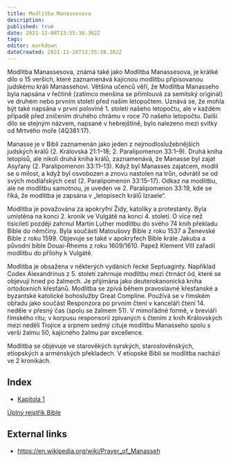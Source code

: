 ```yaml
---
title: Modlitba Manassesova
description: 
published: true
date: 2021-12-08T13:55:38.362Z
tags: 
editor: markdown
dateCreated: 2021-11-28T13:55:38.362Z
---
```


Modlitba Manassesova, známá také jako Modlitba Manassesova, je krátké dílo o 15 verších, které zaznamenává kajícnou modlitbu připisovanou judskému králi Manassehovi. Většina učenců věří, že Modlitba Manasseho byla napsána v řečtině (zatímco menšina se přimlouvá za semitský originál) ve druhém nebo prvním století před naším letopočtem. Uznává se, že mohla být také napsána v první polovině 1. století našeho letopočtu, ale v každém případě před zničením druhého chrámu v roce 70 našeho letopočtu. Další dílo se stejným názvem, napsané v hebrejštině, bylo nalezeno mezi svitky od Mrtvého moře (4Q381:17).

Manasse je v Bibli zaznamenán jako jeden z nejmodloslužebnějších judských králů (2. Královská 21:1–18; 2. Paralipomenon 33:1–9). Druhá kniha letopisů, ale nikoli druhá kniha králů, zaznamenává, že Manasse byl zajat Asyřany (2. Paralipomenon 33:11–13). Když byl Manasses zajatcem, modlil se o milost, a když byl osvobozen a znovu nastolen na trůn, odvrátil se od svých modlářských cest (2. Paralipomenon 33:15–17). Odkaz na modlitbu, ale ne modlitbu samotnou, je uveden ve 2. Paralipomenon 33:19, kde se říká, že modlitba je zapsána v „letopisech králů Izraele“.

Modlitba je považována za apokryfní Židy, katolíky a protestanty. Byla umístěna na konci 2. kronik ve Vulgátě na konci 4. století. O více než tisíciletí později zahrnul Martin Luther modlitbu do svého 74 knih překladu Bible do němčiny. Byla součástí Matoušovy Bible z roku 1537 a Ženevské Bible z roku 1599. Objevuje se také v apokryfech Bible krále Jakuba a původní bible Douai-Rheims z roku 1609/1610. Papež Klement VIII zařadil modlitbu do přílohy k Vulgátě.

Modlitba je obsažena v některých vydáních řecké Septuaginty. Například Codex Alexandrinus z 5. století zahrnuje modlitbu mezi čtrnáct ód, které se objevují hned po žalmech. Je přijímána jako deuterokanonická kniha ortodoxních křesťanů. Modlitba se zpívá během pravoslavné křesťanské a byzantské katolické bohoslužby Great Compline. Používá se v římském obřadu jako součást Responzora po prvním čtení v kanceláři čtení 14. neděle v přesný čas (spolu se žalmem 51). V mimořádné formě, v breviáři římského ritu; v korpusu responsorií zpívaných s čtením z knih Královských mezi nedělí Trojice a srpnem sedmý cituje modlitbu Manasseho spolu s verši žalmu 50, kajícného žalmu par excellence.

Modlitba se objevuje ve starověkých syrských, staroslověnských, etiopských a arménských překladech. V etiopské Bibli se modlitba nachází ve 2 kronikách.

## Index

- [Kapitola 1](/cs/Bible/Prayer_of_Manesseh/1)



[Úplný rejstřík Bible](/cs/index/bible)


## External links

- https://en.wikipedia.org/wiki/Prayer_of_Manasseh